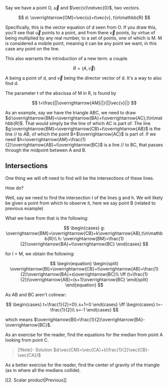 
Say we have a point O, $\vec{u}$ and $\vec{v}\ne\vec{0}$, two vectors. 


$$
d: \overrightarrow{OM}=\vec{u}+t\vec{v}, t\in\mathbb{R}
$$

Specifically, this is the vector equation of d seen from O. 
If you draw this, you'll see that $\vec{u}$ points to a point, and from there $\vec{v}$ points, by virtue of being multiplied by any real number, to a set of points, one of which is M. M is considered a mobile point, meaning it can be any point we want, in this case any point on the line.


This also warrants the introduction of a new term: a couple.

$$
R=(A,\vec{v})
$$

A being a point of d, and $\vec{v}$ being the director vector of d.
It's a way to also find d.

The parameter t of the abscissa of M in R, is found by

$$
t=\frac{||\overrightarrow{AM}||}{||\vec{v}||}
$$

As an example, say we have the triangle ABC, we need to draw $d:\overrightarrow{BM}=\overrightarrow{BA}+t\overrightarrow{AC},t\in\mathbb{R}$. That would simply be the line of which AC is part of. The line $g:\overrightarrow{BM}=\overrightarrow{CB}+t\overrightarrow{AB}$ is the line // to AB, of which the point B+$\overrightarrow{AC}$ is part of.
If we need $h=\overrightarrow{AM}=\frac{1}{2}\overrightarrow{AB}+t\overrightarrow{BC}$ is a line // to BC, that passes through the midpoint between A and B.

## Intersections

One thing we will oft need to find will be the intersections of these lines. 

How do?

Well, say we need to find the intersection I of the lines g and h. 
We will likely be given a point from which to observe it, here we say point B (related to previous example)

What we have from that is the following:

$$
\begin{cases}
g: \overrightarrow{BM}=\overrightarrow{CB}+k\overrightarrow{AB},t\in\mathbb{R}\\
h: \overrightarrow{BM}=\frac{1}{2}\overrightarrow{BA}+t\overrightarrow{BC}
\end{cases}
$$

for I = M, we obtain the following:

$$
\begin{equation}
\begin{split}
\overrightarrow{BI}=\overrightarrow{CB}+t\overrightarrow{AB}=\frac{1}{2}\overrightarrow{BA}+s\overrightarrow{BC}\\
\iff (t+\frac{1}{2})\overrightarrow{AB}=(s+1)\overrightarrow{BC}
\end{split}
\end{equation}
$$

As AB and BC aren't colinear:

$$
\begin{cases}
t+\frac{1}{2}=0\\
s+1=0
\end{cases}
\iff
\begin{cases}
t=-\frac{1}{2}\\
s=-1
\end{cases}
$$

which means $\overrightarrow{BI}=\frac{1}{2}\overrightarrow{BA}-\overrightarrow{BC}$.



As an exercise for the reader, find the equations for the median from point A looking from point C.

> [!Note]- Solution
>  $d:\vec{CM}=\vec{CA}+t(\frac{1}{2}\vec{CB}-\vec{CA})$

As a better exercise for the reader, find the center of gravity of the triangle (as in where all the medians collide).

[[2. Scalar product|Previous]]
